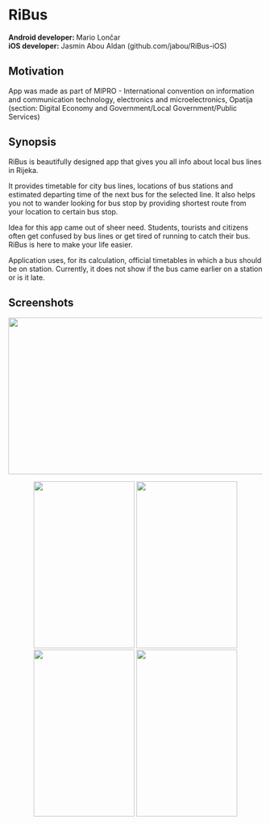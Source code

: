 # RiBus

<b>Android developer: </b>Mario Lončar
<br>
<b>iOS developer:</b> Jasmin Abou Aldan (github.com/jabou/RiBus-iOS)
<br>

## Motivation

App was made as part of MIPRO - International convention on information and communication technology, electronics and microelectronics, Opatija (section: Digital Economy and Government/Local Government/Public Services)

## Synopsis 

RiBus is beautifully designed app that gives you all info about local bus lines in Rijeka.
 
It provides timetable for city bus lines, locations of bus stations and estimated departing time of the next bus for the selected line. It also helps you not to wander looking for bus stop by providing shortest route from your location to certain bus stop.
 
Idea for this app came out of sheer need. Students, tourists and citizens often get confused by bus lines or get tired of running to catch their bus. RiBus is here to make your life easier.

Application uses, for its calculation, official timetables in which a bus should be on station. Currently, it does not show if the bus came earlier on a station or is it late.

## Screenshots

<p align="center"><img src="https://github.com/marioloncar/RiBus-Android/blob/master/screenshots/home.png" width="520" height="310"></p>
<p align="center">
<img src="https://github.com/marioloncar/RiBus-Android/blob/master/screenshots/maps.png" width="200" height="330">
<img src="https://github.com/marioloncar/RiBus-Android/blob/master/screenshots/stations.png" width="200" height="330">
<img src="https://github.com/marioloncar/RiBus-Android/blob/master/screenshots/time_calculation.png" width="200" height="330">
<img src="https://github.com/marioloncar/RiBus-Android/blob/master/screenshots/timetable.png" width="200" height="330">
</p>
